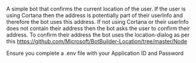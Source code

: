 A simple bot that confirms the current location of the user.
If the user is using Cortana then the address is potentially part of their userInfo and therefore the bot uses this address. 
If not using Cortana or their userInfo does not contain their address then the bot asks the user to confirm their address. To confirm
their address the bot uses the location-dialog as per this https://github.com/Microsoft/BotBuilder-Location/tree/master/Node 

Ensure you complete a .env file with your Application ID and Password
